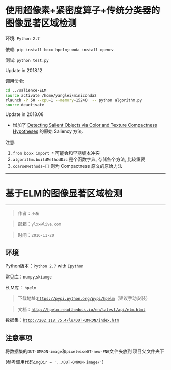 
# 使用超像素+紧密度算子+传统分类器的图像显著区域检测

环境: `Python 2.7`

依赖: `pip install boxx hpelm`;`conda install opencv`

测试: `python test.py`


Update in 2018.12

调用命令:
```bash
cd ../salience-ELM
source activate /home/yanglei/miniconda2
rlaunch -P 50 --cpu=1 --memory=15240  -- python algorithm.py
source deactivate
```



Update in 2018.08

 * 增加了 [Detecting Salient Objects via Color and Texture Compactness Hypotheses](https://ieeexplore.ieee.org/abstract/document/7523421/) 的原始 Saliency 方法.

注意: 

 1. `from boxx import *` 可能会和早期版本冲突
 2. `algorithm.buildMethodDic` 是个函数字典, 存储各个方法, 比较重要
 3. `coarseMethods=[]` 则为 Compactness 原文的原始方法

-------

# 基于ELM的图像显著区域检测
----
> 作者：`小磊`

> 邮箱：`ylxx@live.com`

> 时间：`2016-11-20`



## 环境

Python版本：`Python 2.7` with `Ipython`

常见库：`numpy`,`skiamge`

ELM库：
`hpelm`
> 下载地址:[`https://pypi.python.org/pypi/hpelm`](https://pypi.python.org/pypi/hpelm)（建议手动安装）

> 文档：[`http://hpelm.readthedocs.io/en/latest/api/elm.html`](http://hpelm.readthedocs.io/en/latest/api/elm.html)

数据集：[`http://202.118.75.4/lu/DUT-OMRON/index.htm`](http://202.118.75.4/lu/DUT-OMRON/index.htm)


## 注意事项

将数据集的`DUT-OMRON-image`和`pixelwiseGT-new-PNG`文件夹放到
项目父文件夹下

(参考调用代码`imgDir = '../DUT-OMRON-image/'`)
